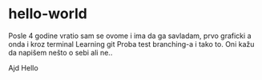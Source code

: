 # hello-world
Posle 4 godine vratio sam se ovome i ima da ga savladam, prvo graficki a onda i kroz terminal
Learning git
Proba test branching-a i tako to.
Oni kažu da napišem nešto o sebi ali ne..

Ajd
Hello
